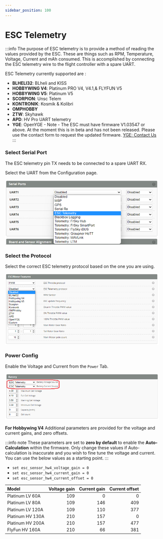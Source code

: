 ```yaml
---
sidebar_position: 100
---
```


# ESC Telemetry

:::info
The purpose of ESC telemetry is to provide a method of reading the values provided by the ESC. These are things such as RPM, Temperature, Voltage, Current and mAh consumed. This is accomplished by connecting the ESC telemetry wire to the flight controller with a spare UART. 

ESC Telemetry currently supported are :  
* **BLHELI32**: BLheli and KISS 
* **HOBBYWING V4**:  Platinum PRO V4, V4.1,& FLYFUN V5
* **HOBBYWING V5**: Platinum V5 
* **SCORPION**: Unsc Telem
* **KONTRONIK**: Kosmik & Kolibri
* **OMPHOBBY**
* **ZTW**: Skyhawk
* **APD**: HV Pro UART telemetry
* **YGE**: OpenYGE - Note - The ESC must have firmware V1.03547 or above. At the moment this is in beta and has not been released. Please use the contact form to request the updated firmware. [YGE: Contact Us](https://www.yge.de/en/contact/)
:::

### Select Serial Port
The ESC telemetry pin TX needs to be connected to a spare UART RX.

Select the UART from the Configuration page. 

![ESC Telemetry](./img/esc-telem-uart.png)

### Select the Protocol

Select the correct ESC telemetry protocol based on the one you are using.

![ESC Telemetry](./img/esc-telem-sel-p.png)

### Power Config
Enable the Voltage and Current from the `Power` Tab.

![ESC Telemetry](./img/esc-telem-power.png)

**For Hobbywing V4**
Additional parameters are provided for the voltage and current gains, and zero offsets.

:::info note
These parameters are set to **zero by default** to enable the **Auto-Calculation** within the firmware.
Only change these values if Auto-calculation is inaccurate and you wish to fine tune the voltage and current.  
You can use the below values as a starting point.
:::

* `set esc_sensor_hw4_voltage_gain = 0` 
* `set esc_sensor_hw4_current_gain = 0` 
* `set esc_sensor_hw4_current_offset = 0` 

| Model                | Voltage gain | Current gain | Current offset |
| :------------------- | -----------: | -----------: | -------------: |
| Platinum LV 60A      |      109     |     0        |        0       |
| Platinum LV 80A      |      109     |     146      |        409     |
| Platinum LV 120A     |      109     |     110      |        377     |
| Platinum HV 130A     |      210     |     157      |        0       |
| Platinum HV 200A     |      210     |     157      |        477     |
| FlyFun HV 160A       |      210     |     66       |        381     |


